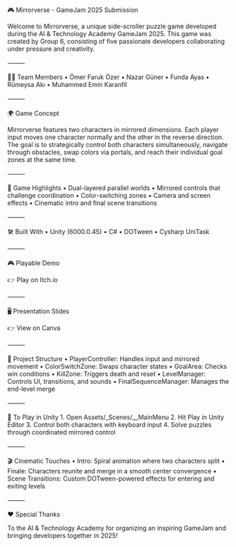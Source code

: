 🎮 Mirrorverse - GameJam 2025 Submission

Welcome to Mirrorverse, a unique side-scroller puzzle game developed during the AI & Technology Academy GameJam 2025.
This game was created by Group 6, consisting of five passionate developers collaborating under pressure and creativity.

⸻

🧑‍💻 Team Members
	•	Ömer Faruk Özer
	•	Nazar Güner
	•	Funda Ayas
	•	Rümeysa Akı
	•	Muhammed Emin Karanfil

⸻

🌍 Game Concept

Mirrorverse features two characters in mirrored dimensions.
Each player input moves one character normally and the other in the reverse direction.
The goal is to strategically control both characters simultaneously, navigate through obstacles, swap colors via portals, and reach their individual goal zones at the same time.

⸻

🧪 Game Highlights
	•	Dual-layered parallel worlds
	•	Mirrored controls that challenge coordination
	•	Color-switching zones
	•	Camera and screen effects
	•	Cinematic intro and final scene transitions

⸻

🛠️ Built With
	•	Unity (6000.0.45)
	•	C#
	•	DOTween
	•	Cysharp UniTask

⸻

🎮 Playable Demo

👉 Play on Itch.io

⸻

🖥️ Presentation Slides

👉 View on Canva

⸻

🧠 Project Structure
	•	PlayerController: Handles input and mirrored movement
	•	ColorSwitchZone: Swaps character states
	•	GoalArea: Checks win conditions
	•	KillZone: Triggers death and reset
	•	LevelManager: Controls UI, transitions, and sounds
	•	FinalSequenceManager: Manages the end-level merge

⸻

🚀 To Play in Unity
	1.	Open Assets/_Scenes/__MainMenu
	2.	Hit Play in Unity Editor
	3.	Control both characters with keyboard input
	4.	Solve puzzles through coordinated mirrored control

⸻

🎬 Cinematic Touches
	•	Intro: Spiral animation where two characters split
	•	Finale: Characters reunite and merge in a smooth center convergence
	•	Scene Transitions: Custom DOTween-powered effects for entering and exiting levels

⸻

❤️ Special Thanks

To the AI & Technology Academy for organizing an inspiring GameJam and bringing developers together in 2025!
